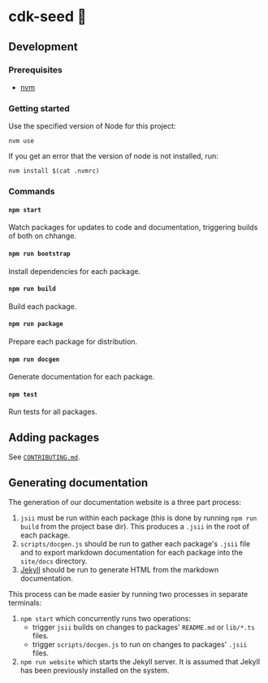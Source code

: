 # cdk-seed :seedling:

## Development

### Prerequisites

- [nvm](https://github.com/nvm-sh/nvm)

### Getting started

Use the specified version of Node for this project:

`nvm use`

If you get an error that the version of node is not installed, run:

`nvm install $(cat .nvmrc)`

### Commands

#### `npm start`

Watch packages for updates to code and documentation, triggering builds of both on chhange.

#### `npm run bootstrap`

Install dependencies for each package.

#### `npm run build`

Build each package.

#### `npm run package`

Prepare each package for distribution.

#### `npm run docgen`

Generate documentation for each package.

#### `npm test`

Run tests for all packages.

## Adding packages

See [`CONTRIBUTING.md`](CONTRIBUTING.md).

## Generating documentation

The generation of our documentation website is a three part process:

1. `jsii` must be run within each package (this is done by running `npm run build` from the project base dir). This produces a `.jsii` in the root of each package.
2. `scripts/docgen.js` should be run to gather each package's `.jsii` file and to export markdown documentation for each package into the `site/docs` directory.
3. [Jekyll](https://jekyllrb.com/) should be run to generate HTML from the markdown documentation.

This process can be made easier by running two processes in separate terminals:

1. `npm start` which concurrently runs two operations:
   * trigger `jsii` builds on changes to packages' `README.md` or `lib/*.ts` files.
   * trigger `scripts/docgen.js` to run on changes to packages' `.jsii` files.
2. `npm run website` which starts the Jekyll server. It is assumed that Jekyll has been previously installed on the system.
